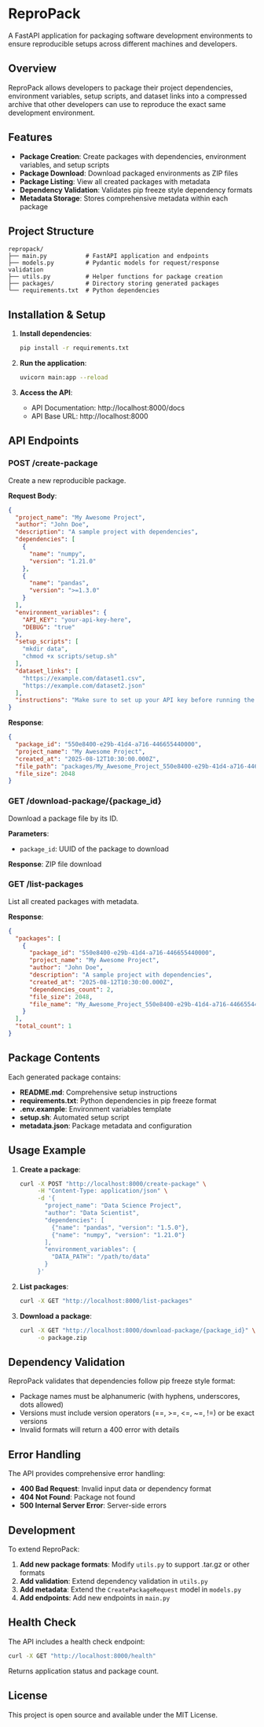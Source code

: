 # ReproPack

A FastAPI application for packaging software development environments to ensure reproducible setups across different machines and developers.

## Overview

ReproPack allows developers to package their project dependencies, environment variables, setup scripts, and dataset links into a compressed archive that other developers can use to reproduce the exact same development environment.

## Features

- **Package Creation**: Create packages with dependencies, environment variables, and setup scripts
- **Package Download**: Download packaged environments as ZIP files
- **Package Listing**: View all created packages with metadata
- **Dependency Validation**: Validates pip freeze style dependency formats
- **Metadata Storage**: Stores comprehensive metadata within each package

## Project Structure

```
repropack/
├── main.py           # FastAPI application and endpoints
├── models.py         # Pydantic models for request/response validation
├── utils.py          # Helper functions for package creation
├── packages/         # Directory storing generated packages
└── requirements.txt  # Python dependencies
```

## Installation & Setup

1. **Install dependencies**:
   ```bash
   pip install -r requirements.txt
   ```

2. **Run the application**:
   ```bash
   uvicorn main:app --reload
   ```

3. **Access the API**:
   - API Documentation: http://localhost:8000/docs
   - API Base URL: http://localhost:8000

## API Endpoints

### POST /create-package

Create a new reproducible package.

**Request Body**:
```json
{
  "project_name": "My Awesome Project",
  "author": "John Doe",
  "description": "A sample project with dependencies",
  "dependencies": [
    {
      "name": "numpy",
      "version": "1.21.0"
    },
    {
      "name": "pandas",
      "version": ">=1.3.0"
    }
  ],
  "environment_variables": {
    "API_KEY": "your-api-key-here",
    "DEBUG": "true"
  },
  "setup_scripts": [
    "mkdir data",
    "chmod +x scripts/setup.sh"
  ],
  "dataset_links": [
    "https://example.com/dataset1.csv",
    "https://example.com/dataset2.json"
  ],
  "instructions": "Make sure to set up your API key before running the application."
}
```

**Response**:
```json
{
  "package_id": "550e8400-e29b-41d4-a716-446655440000",
  "project_name": "My Awesome Project",
  "created_at": "2025-08-12T10:30:00.000Z",
  "file_path": "packages/My_Awesome_Project_550e8400-e29b-41d4-a716-446655440000.zip",
  "file_size": 2048
}
```

### GET /download-package/{package_id}

Download a package file by its ID.

**Parameters**:
- `package_id`: UUID of the package to download

**Response**: ZIP file download

### GET /list-packages

List all created packages with metadata.

**Response**:
```json
{
  "packages": [
    {
      "package_id": "550e8400-e29b-41d4-a716-446655440000",
      "project_name": "My Awesome Project",
      "author": "John Doe",
      "description": "A sample project with dependencies",
      "created_at": "2025-08-12T10:30:00.000Z",
      "dependencies_count": 2,
      "file_size": 2048,
      "file_name": "My_Awesome_Project_550e8400-e29b-41d4-a716-446655440000.zip"
    }
  ],
  "total_count": 1
}
```

## Package Contents

Each generated package contains:

- **README.md**: Comprehensive setup instructions
- **requirements.txt**: Python dependencies in pip freeze format
- **.env.example**: Environment variables template
- **setup.sh**: Automated setup script
- **metadata.json**: Package metadata and configuration

## Usage Example

1. **Create a package**:
   ```bash
   curl -X POST "http://localhost:8000/create-package" \
        -H "Content-Type: application/json" \
        -d '{
          "project_name": "Data Science Project",
          "author": "Data Scientist",
          "dependencies": [
            {"name": "pandas", "version": "1.5.0"},
            {"name": "numpy", "version": "1.21.0"}
          ],
          "environment_variables": {
            "DATA_PATH": "/path/to/data"
          }
        }'
   ```

2. **List packages**:
   ```bash
   curl -X GET "http://localhost:8000/list-packages"
   ```

3. **Download a package**:
   ```bash
   curl -X GET "http://localhost:8000/download-package/{package_id}" \
        -o package.zip
   ```

## Dependency Validation

ReproPack validates that dependencies follow pip freeze style format:
- Package names must be alphanumeric (with hyphens, underscores, dots allowed)
- Versions must include version operators (==, >=, <=, ~=, !=) or be exact versions
- Invalid formats will return a 400 error with details

## Error Handling

The API provides comprehensive error handling:
- **400 Bad Request**: Invalid input data or dependency format
- **404 Not Found**: Package not found
- **500 Internal Server Error**: Server-side errors

## Development

To extend ReproPack:

1. **Add new package formats**: Modify `utils.py` to support .tar.gz or other formats
2. **Add validation**: Extend dependency validation in `utils.py`
3. **Add metadata**: Extend the `CreatePackageRequest` model in `models.py`
4. **Add endpoints**: Add new endpoints in `main.py`

## Health Check

The API includes a health check endpoint:

```bash
curl -X GET "http://localhost:8000/health"
```

Returns application status and package count.

## License

This project is open source and available under the MIT License.
